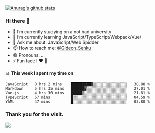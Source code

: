 [![Anurag's github stats](https://github-readme-stats.vercel.app/api?username=gideonsenku)](https://github.com/anuraghazra/github-readme-stats)
### Hi there 👋
- 🔭 I’m currently studying on a not bad university 
- 🌱 I’m currently learning JavaScript/TypeScript/Webpack/Vue/
- 💬 Ask me about: JavaScript/Web Spidder 
- 📫 How to reach me: [@Gideon_Senku](https://t.me/Gideon_Senku)
- 😄 Pronouns: ...
- ⚡ Fun fact: I ❤️ 🎵

📊 **This week I spent my time on**
<!--START_SECTION:waka-->
```text
JavaScript   8 hrs 2 mins    █████████▓░░░░░░░░░░░░░░░   38.88 % 
Markdown     5 hrs 35 mins   ██████▓░░░░░░░░░░░░░░░░░░   27.01 % 
Vue.js       4 hrs 30 mins   █████▒░░░░░░░░░░░░░░░░░░░   21.81 % 
TypeScript   57 mins         █░░░░░░░░░░░░░░░░░░░░░░░░   04.59 % 
YAML         47 mins         █░░░░░░░░░░░░░░░░░░░░░░░░   03.80 % 
```
<!--END_SECTION:waka-->


### Thank you for the visit.
![](http://profile-counter.glitch.me/gideonsenku/count.svg)
<!--
**GideonSenku/GideonSenku** is a ✨ _special_ ✨ repository because its `README.md` (this file) appears on your GitHub profile.

Here are some ideas to get you started:

- 🔭 I’m currently working on ...
- 🌱 I’m currently learning ...
- 👯 I’m looking to collaborate on ...
- 🤔 I’m looking for help with ...
- 💬 Ask me about ...
- 📫 How to reach me: ...
- 😄 Pronouns: ...
- ⚡ Fun fact: ...
-->
